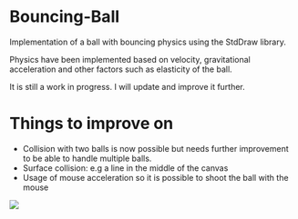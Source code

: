# Bouncing-Ball
Implementation of a ball with bouncing physics using the StdDraw library.

Physics have been implemented based on velocity, gravitational acceleration and other factors such as elasticity of the ball.

It is still a work in progress. I will update and improve it further.

# Things to improve on
- Collision with two balls is now possible but needs further improvement to be able to handle multiple balls.
- Surface collision: e.g a line in the middle of the canvas
- Usage of mouse acceleration so it is possible to shoot the ball with the mouse

![](https://i.imgur.com/zpIJTtp.gif)
